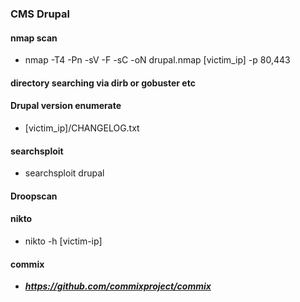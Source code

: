 ### CMS Drupal

#### nmap scan
- nmap -T4 -Pn -sV -F -sC -oN drupal.nmap [victim_ip] -p 80,443

#### directory searching via dirb or gobuster etc

#### Drupal version enumerate
- [victim_ip]/CHANGELOG.txt

#### searchsploit
- searchsploit drupal

#### Droopscan

#### nikto
- nikto -h [victim-ip]

#### commix
- ***https://github.com/commixproject/commix***


